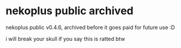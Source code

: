# nekoplus public archived
nekoplus public v0.4.6, archived before it goes paid for future use :D

i will break your skull if you say this is ratted btw
